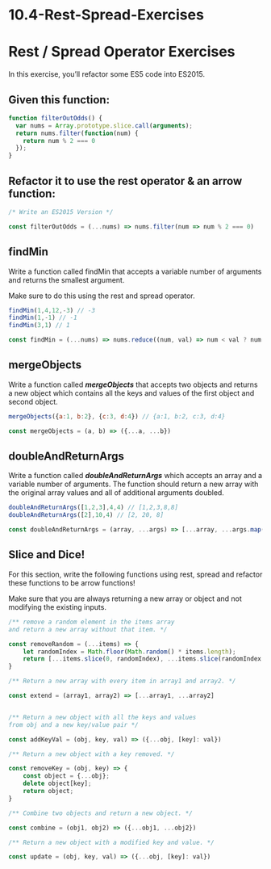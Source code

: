 # 10.4-Rest-Spread-Exercises
# ****Rest / Spread Operator Exercises****

In this exercise, you’ll refactor some ES5 code into ES2015.

## **Given this function:**

```jsx
function filterOutOdds() {
  var nums = Array.prototype.slice.call(arguments);
  return nums.filter(function(num) {
    return num % 2 === 0
  });
}
```

## ****Refactor it to use the rest operator & an arrow function:****

```jsx
/* Write an ES2015 Version */

const filterOutOdds = (...nums) => nums.filter(num => num % 2 === 0)

```

## **findMin**

Write a function called findMin that accepts a variable number of arguments and returns the smallest argument.

Make sure to do this using the rest and spread operator.

```jsx
findMin(1,4,12,-3) // -3
findMin(1,-1) // -1
findMin(3,1) // 1

const findMin = (...nums) => nums.reduce((num, val) => num < val ? num : val)

```

## **mergeObjects**

Write a function called ***mergeObjects*** that accepts two objects and returns a new object which contains all the keys and values of the first object and second object.

```jsx
mergeObjects({a:1, b:2}, {c:3, d:4}) // {a:1, b:2, c:3, d:4}

const mergeObjects = (a, b) => ({...a, ...b})
```

## **doubleAndReturnArgs**

Write a function called ***doubleAndReturnArgs*** which accepts an array and a variable number of arguments. The function should return a new array with the original array values and all of additional arguments doubled.

```jsx
doubleAndReturnArgs([1,2,3],4,4) // [1,2,3,8,8]
doubleAndReturnArgs([2],10,4) // [2, 20, 8]

const doubleAndReturnArgs = (array, ...args) => [...array, ...args.map(val => val *2)]

```

## **Slice and Dice!**

For this section, write the following functions using rest, spread and refactor these functions to be arrow functions!

Make sure that you are always returning a new array or object and not modifying the existing inputs.

```jsx
/** remove a random element in the items array
and return a new array without that item. */

const removeRandom = (...items) => {
    let randomIndex = Math.floor(Math.random() * items.length);
    return [...items.slice(0, randomIndex), ...items.slice(randomIndex + 1)];
}

/** Return a new array with every item in array1 and array2. */

const extend = (array1, array2) => [...array1, ...array2]


/** Return a new object with all the keys and values
from obj and a new key/value pair */

const addKeyVal = (obj, key, val) => ({...obj, [key]: val})

/** Return a new object with a key removed. */

const removeKey = (obj, key) => {
    const object = {...obj};
    delete object[key];
    return object;
}

/** Combine two objects and return a new object. */

const combine = (obj1, obj2) => ({...obj1, ...obj2})

/** Return a new object with a modified key and value. */

const update = (obj, key, val) => ({...obj, [key]: val})
```
